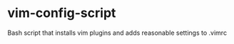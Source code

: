 vim-config-script
=================

Bash script that installs vim plugins and adds reasonable settings to .vimrc
